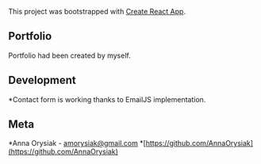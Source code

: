 This project was bootstrapped with [Create React App](https://github.com/facebook/create-react-app).

## Portfolio

Portfolio had been created by myself.

## Development

*Contact form is working thanks to EmailJS implementation.

## Meta

*Anna Orysiak - <amorysiak@gmail.com>
*[https://github.com/AnnaOrysiak](https://github.com/AnnaOrysiak)